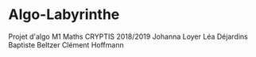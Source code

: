 # Algo-Labyrinthe
Projet d'algo M1 Maths CRYPTIS 2018/2019
Johanna Loyer
Léa Déjardins
Baptiste Beltzer
Clément Hoffmann
